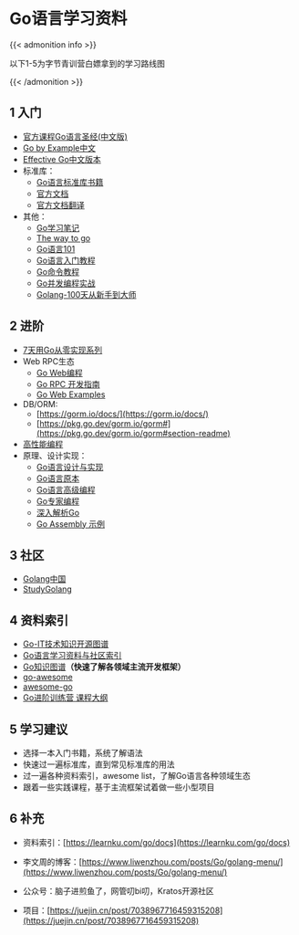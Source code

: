 # Go语言学习资料


{{< admonition info >}}

以下1-5为字节青训营白嫖拿到的学习路线图

{{< /admonition >}}

## 1 入门

- [官方课程Go语言圣经(中文版)](https://books.studygolang.com/gopl-zh/)
- [Go by Example中文](https://books.studygolang.com/gobyexample/)
- [Effective Go中文版本](https://github.com/bingohuang/effective-go-zh-en)
- 标准库：
  - [Go语言标准库书籍](http://books.studygolang.com/The-Golang-Standard-Library-by-Example/)
  - [官方文档](https://pkg.go.dev/std)
  - [官方文档翻译](https://studygolang.com/pkgdoc)
- 其他：
  - [Go学习笔记](https://github.com/qyuhen/book)
  - [The way to go](https://github.com/unknwon/the-way-to-go_ZH_CN/blob/master/eBook/directory.md)
  - [Go语言101](https://gfw.go101.org/article/101.html)
  - [Go语言入门教程](http://c.biancheng.net/golang/)
  - [Go命令教程](https://github.com/hyper0x/go_command_tutorial)
  - [Go并发编程实战](https://m.ituring.com.cn/book/1525)
  - [Golang-100天从新手到大师](https://github.com/rubyhan1314/Golang-100-Days)

## 2 进阶

- [7天用Go从零实现系列](https://github.com/geektutu/7days-golang)
- Web RPC生态
  - [Go Web编程](https://learnku.com/docs/build-web-application-with-golang)
  - [Go RPC 开发指南](https://books.studygolang.com/go-rpc-programming-guide)
  - [Go Web Examples](https://github.com/gowebexamples/gowebexamples)
- DB/ORM:
  - [https://gorm.io/docs/](https://gorm.io/docs/)
  - [https://pkg.go.dev/gorm.io/gorm#](https://pkg.go.dev/gorm.io/gorm#section-readme)
- [高性能编程](https://github.com/geektutu/high-performance-go)
- 原理、设计实现：
  - [Go语言设计与实现](https://draveness.me/golang/)
  - [Go语言原本](https://golang.design/under-the-hood/)
  - [Go语言高级编程](https://books.studygolang.com/advanced-go-programming-book/)
  - [Go专家编程](https://github.com/RainbowMango/GoExpertProgramming)
  - [深入解析Go](https://tiancaiamao.gitbooks.io/go-internals/content/zh/index.html)
  - [Go Assembly 示例](https://colobu.com/goasm/)

## 3 社区

- [Golang中国](https://www.golangtc.com/)
- [StudyGolang](https://studygolang.com/)

## 4 资料索引

- [Go-IT技术知识开源图谱](https://codechina.gitcode.host/developer-roadmap/go/intro/junior/)
- [Go语言学习资料与社区索引](https://github.com/Unknwon/go-study-index)
- [Go知识图谱](https://www.processon.com/view/link/5a9ba4c8e4b0a9d22eb3bdf0)**（快速了解各领域主流开发框架）**
- [go-awesome](https://github.com/shockerli/go-awesome)
- [awesome-go](https://github.com/avelino/awesome-go)
- [Go进阶训练营 课程大纲](https://u.geekbang.org/subject/go/100060710)

## 5 学习建议

- 选择一本入门书籍，系统了解语法
- 快速过一遍标准库，直到常见标准库的用法
- 过一遍各种资料索引，awesome list，了解Go语言各种领域生态
- 跟着一些实践课程，基于主流框架试着做一些小型项目

## 6 补充

- 资料索引：[https://learnku.com/go/docs](https://learnku.com/go/docs)

- 李文周的博客：[https://www.liwenzhou.com/posts/Go/golang-menu/](https://www.liwenzhou.com/posts/Go/golang-menu/)

- 公众号：脑子进煎鱼了，网管叨bi叨，Kratos开源社区
- 项目：[https://juejin.cn/post/7038967716459315208](https://juejin.cn/post/7038967716459315208)


